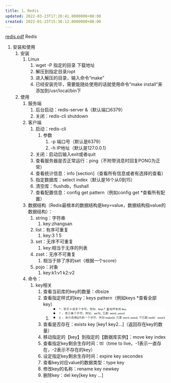 ```yaml
---
title: 1、Redis
updated: 2022-03-23T17:20:41.0000000+08:00
created: 2022-01-15T15:38:12.0000000+08:00
---
```


[redis.pdf](resources/redis.pdf)
Redis

1.  安装和使用
    1.  安装
        1.  Linux
            1.  wget -P 指定的目录 下载地址
            2.  解压到指定目录/opt
            3.  进入解压的目录，输入命令“make”
            4.  已经安装完毕，需要能随处使用的话就使用命令”make install“来添加到/usr/local/bin下
    2.  使用
        1.  服务端
            1.  后台启动：redis-server &（默认端口6379）
            2.  关闭：redis-cli shutdown
        2.  客户端
            1.  启动：redis-cli
                1.  参数
                    1.  -p 端口号（默认是6379）
                    2.  -h IP地址（默认是127.0.0.1）
            2.  关闭：启动后输入exit或者quit
            3.  查看服务器是否正常运行：ping（不附带消息时回复PONG为正常）
            4.  查看统计信息：info \[section\]（查看所有信息或者有选择的查看）
            5.  指定数据库：select index（默认是16个从0到15）
            6.  清空库：flushdb，flushall
            7.  查看配置信息：config get pattern（例如config get \*查看所有配置）
        3.  数据结构（Redis最根本的数据结构是key=value，数据结构指value的数据结构）：
            1.  string：字符串
                1.  key:zhangsan
            2.  list：有序可重复
                1.  key:3 1 5
            3.  set：无序不可重复
                1.  key:相当于无序的列表
            4.  zset：无序不可重复
                1.  相当于排了序的set（根据一个score）
            5.  pojo：对象
                1.  key:k1:v1 k2:v2
        4.  命令：
            1.  key相关
                1.  查看当前库的key的数量：dbsize
                2.  查看指定样式的key：keys pattern（例如keys \*查看全部key）
                    1.  ![image1](resources/image1.png)
                3.  查看是否存在：exists key \[key1 key2...\]（返回存在key的数量）
                4.  移动指定的【key】到指定的【数据库实例】：move key index
                5.  查看指定key剩余生存时间：ttl（time to live，-1表示一直存在，-2表示不存在的key）
                6.  设定指定key剩余生存时间：expire key secondes
                7.  查看key对应value的数据类型：type key
                8.  修改key的名称：rename key newkey
                9.  删除key：del key\[key key ...\]

